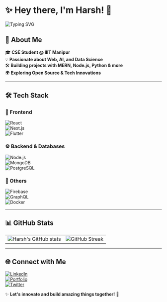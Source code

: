 # ✨ Hey there, I'm Harsh! 👋  

<!-- Animated Header -->
![Typing SVG](https://readme-typing-svg.herokuapp.com?font=Fira+Code&size=22&pause=1000&color=6A5ACD&center=true&vCenter=true&width=500&lines=Full-Stack+Developer;Data+Enthusiast;Problem+Solver;Always+Learning!)

## 🚀 About Me  
🎓 **CSE Student @ IIIT Manipur**  
💡 **Passionate about Web, AI, and Data Science**  
🛠 **Building projects with MERN, Node.js, Python & more**  
🌍 **Exploring Open Source & Tech Innovations**  

---

## 🛠 Tech Stack  

### 🚀 Frontend  
![React](https://img.shields.io/badge/React-20232A?style=for-the-badge&logo=react&logoColor=61DAFB)  
![Next.js](https://img.shields.io/badge/Next.js-000000?style=for-the-badge&logo=nextdotjs&logoColor=white)  
![Flutter](https://img.shields.io/badge/Flutter-02569B?style=for-the-badge&logo=flutter&logoColor=white)  

### ⚙ Backend & Databases  
![Node.js](https://img.shields.io/badge/Node.js-43853D?style=for-the-badge&logo=node.js&logoColor=white)  
![MongoDB](https://img.shields.io/badge/MongoDB-4EA94B?style=for-the-badge&logo=mongodb&logoColor=white)  
![PostgreSQL](https://img.shields.io/badge/PostgreSQL-336791?style=for-the-badge&logo=postgresql&logoColor=white)  

### 🔧 Others  
![Firebase](https://img.shields.io/badge/Firebase-FFCA28?style=for-the-badge&logo=firebase&logoColor=white)  
![GraphQL](https://img.shields.io/badge/GraphQL-E10098?style=for-the-badge&logo=graphql&logoColor=white)  
![Docker](https://img.shields.io/badge/Docker-2496ED?style=for-the-badge&logo=docker&logoColor=white)  

---

## 📊 GitHub Stats  

<table>
  <tr>
    <td valign="top"><img src="https://github-readme-stats.vercel.app/api?username=Harsh-YourGitHubUsername&show_icons=true&theme=radical" alt="Harsh's GitHub stats" /></td>
    <td valign="top"><img src="https://github-readme-streak-stats.herokuapp.com/?user=Harsh-YourGitHubUsername&theme=radical" alt="GitHub Streak" /></td>
  </tr>
</table>

---

## 🌐 Connect with Me  
[![LinkedIn](https://img.shields.io/badge/LinkedIn-blue?style=for-the-badge&logo=linkedin)](https://linkedin.com/in/your-profile)  
[![Portfolio](https://img.shields.io/badge/Portfolio-FF5722?style=for-the-badge&logo=react)](https://your-portfolio.com)  
[![Twitter](https://img.shields.io/badge/Twitter-1DA1F2?style=for-the-badge&logo=twitter)](https://twitter.com/your-profile)  

✨ **Let's innovate and build amazing things together!** 🚀  
